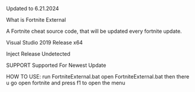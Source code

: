 Updated to 6.21.2024

What is Fortnite External

A Fortnite cheat source code, that will be updated every fortnite update.

Visual Studio 2019
Release x64

Inject
Release Undetected

SUPPORT
Supported For Newest Update

HOW TO USE: 
run FortniteExternal.bat
open FortniteExternal.bat
then there u go open fortnite and press f1 to open the menu

